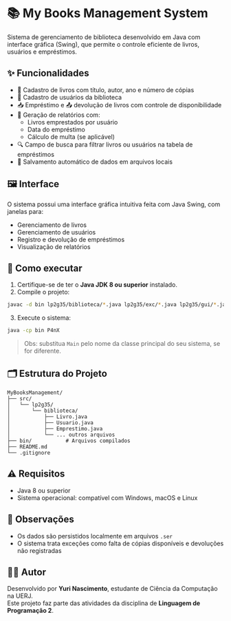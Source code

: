 # 📚 My Books Management System

Sistema de gerenciamento de biblioteca desenvolvido em Java com interface gráfica (Swing), que permite o controle eficiente de livros, usuários e empréstimos.

## ✨ Funcionalidades

- 📖 Cadastro de livros com título, autor, ano e número de cópias
- 👤 Cadastro de usuários da biblioteca
- 📥 Empréstimo e 📤 devolução de livros com controle de disponibilidade
- 🧾 Geração de relatórios com:
  - Livros emprestados por usuário
  - Data do empréstimo
  - Cálculo de multa (se aplicável)
- 🔍 Campo de busca para filtrar livros ou usuários na tabela de empréstimos
- 💾 Salvamento automático de dados em arquivos locais

## 🖼 Interface

O sistema possui uma interface gráfica intuitiva feita com Java Swing, com janelas para:

- Gerenciamento de livros
- Gerenciamento de usuários
- Registro e devolução de empréstimos
- Visualização de relatórios

## 🚀 Como executar

1. Certifique-se de ter o **Java JDK 8 ou superior** instalado.
2. Compile o projeto:

```bash
javac -d bin lp2g35/biblioteca/*.java lp2g35/exc/*.java lp2g35/gui/*.java P4nX.java
```

3. Execute o sistema:

```bash
java -cp bin P4nX
```

> Obs: substitua `Main` pelo nome da classe principal do seu sistema, se for diferente.

## 🗂 Estrutura do Projeto

```
MyBooksManagement/
├── src/
│   └── lp2g35/
│       └── biblioteca/
│           ├── Livro.java
│           ├── Usuario.java
│           ├── Emprestimo.java
│           └── ... outros arquivos
├── bin/           # Arquivos compilados
├── README.md
└── .gitignore
```

## ⚠️ Requisitos

- Java 8 ou superior
- Sistema operacional: compatível com Windows, macOS e Linux

## 📌 Observações

- Os dados são persistidos localmente em arquivos `.ser`
- O sistema trata exceções como falta de cópias disponíveis e devoluções não registradas

## 👨‍💻 Autor

Desenvolvido por **Yuri Nascimento**, estudante de Ciência da Computação na UERJ.  
Este projeto faz parte das atividades da disciplina de **Linguagem de Programação 2**.

